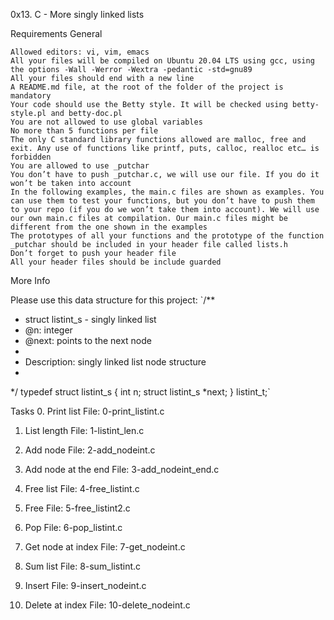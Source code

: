 0x13. C - More singly linked lists

Requirements
General

    Allowed editors: vi, vim, emacs
    All your files will be compiled on Ubuntu 20.04 LTS using gcc, using the options -Wall -Werror -Wextra -pedantic -std=gnu89
    All your files should end with a new line
    A README.md file, at the root of the folder of the project is mandatory
    Your code should use the Betty style. It will be checked using betty-style.pl and betty-doc.pl
    You are not allowed to use global variables
    No more than 5 functions per file
    The only C standard library functions allowed are malloc, free and exit. Any use of functions like printf, puts, calloc, realloc etc… is forbidden
    You are allowed to use _putchar
    You don’t have to push _putchar.c, we will use our file. If you do it won’t be taken into account
    In the following examples, the main.c files are shown as examples. You can use them to test your functions, but you don’t have to push them to your repo (if you do we won’t take them into account). We will use our own main.c files at compilation. Our main.c files might be different from the one shown in the examples
    The prototypes of all your functions and the prototype of the function _putchar should be included in your header file called lists.h
    Don’t forget to push your header file
    All your header files should be include guarded

More Info

Please use this data structure for this project:
`/**
 * struct listint_s - singly linked list
 * @n: integer
 * @next: points to the next node
 *
 * Description: singly linked list node structure
 * 
 */
typedef struct listint_s
{
    int n;
    struct listint_s *next;
} listint_t;`

Tasks
0. Print list 
File: 0-print_listint.c

1. List length
File: 1-listint_len.c

2. Add node 
File: 2-add_nodeint.c

3. Add node at the end
File: 3-add_nodeint_end.c

4. Free list 
File: 4-free_listint.c

5. Free 
File: 5-free_listint2.c

6. Pop 
File: 6-pop_listint.c

7. Get node at index 
File: 7-get_nodeint.c

8. Sum list 
File: 8-sum_listint.c

9. Insert 
File: 9-insert_nodeint.c

10. Delete at index 
File: 10-delete_nodeint.c
